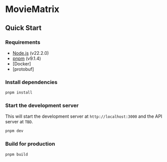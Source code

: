 # MovieMatrix

## Quick Start

### Requirements

- [Node.js](https://nodejs.org/en/) (v22.2.0)
- [pnpm](https://pnpm.io/) (v9.1.4)
- [Docker]
- [protobuf]

### Install dependencies

```bash
pnpm install
```

### Start the development server

This will start the development server at `http://localhost:3000` and the API server at `TBD`.

```bash
pnpm dev
```

### Build for production

```bash
pnpm build
```
